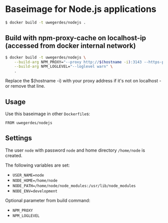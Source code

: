 # Baseimage for Node.js applications

```bash
$ docker build -t uwegerdes/nodejs .
```

## Build with npm-proxy-cache on localhost-ip (accessed from docker internal network)

```bash
$ docker build -t uwegerdes/nodejs \
	--build-arg NPM_PROXY="--proxy http://$(hostname -i):3143 --https-proxy http://$(hostname -i):3143 --strict-ssl false" \
	--build-arg NPM_LOGLEVEL="--loglevel warn" \
	.
```

Replace the $(hostname -i) with your proxy address if it's not on localhost - or remove that line.

## Usage

Use this baseimage in other `Dockerfile`s:

```
FROM uwegerdes/nodejs
```

## Settings

The user `node` with password `node` and home directory `/home/node` is created.

The following variables are set:

* `USER_NAME=node`
* `NODE_HOME=/home/node`
* `NODE_PATH=/home/node/node_modules:/usr/lib/node_modules`
* `NODE_ENV=development`

Optional parameter from build command:

* `NPM_PROXY`
* `NPM_LOGLEVEL`
